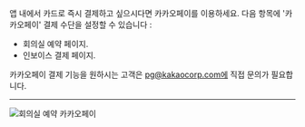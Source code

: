 앱 내에서 카드로 즉시 결제하고 싶으시다면 카카오페이를 이용하세요. 다음 항목에 '카카오페이' 결제 수단을 설정할 수 있습니다 :

- 회의실 예약 페이지.
- 인보이스 결제 페이지.

카카오페이 결제 기능을 원하시는 고객은 pg@kakaocorp.com에 직접 문의가 필요합니다.

---

![회의실 예약 카카오페이](https://s3.ap-northeast-2.amazonaws.com/marketing.feature.andcards.com/stripe-payment-method.png)
